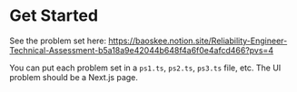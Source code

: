 
# Get Started
See the problem set here:
https://baoskee.notion.site/Reliability-Engineer-Technical-Assessment-b5a18a9e42044b648f4a6f0e4afcd466?pvs=4

You can put each problem set in a `ps1.ts`, `ps2.ts`, `ps3.ts` file, etc. The UI problem should be a Next.js page.
